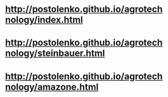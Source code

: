 # http://postolenko.github.io/agrotechnology/index.html
# http://postolenko.github.io/agrotechnology/steinbauer.html
# http://postolenko.github.io/agrotechnology/amazone.html